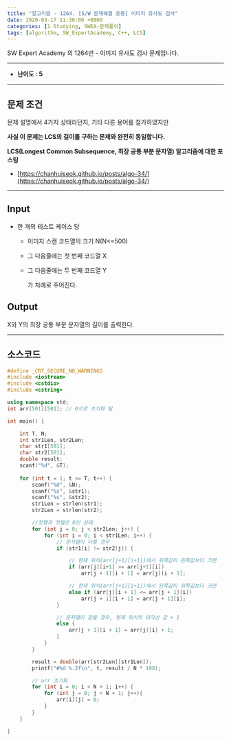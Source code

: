 ```yaml
---
title: "알고리즘 - 1264. [S/W 문제해결 응용] 이미지 유사도 검사"
date: 2020-03-17 11:30:00 +0800
categories: [1.Studying, SWEA-문제풀이]
tags: [algorithm, SW_ExpertAcademy, C++, LCS]
---
```




SW Expert Academy 의 1264번 - 이미지 유사도 검사 문제입니다.

------



- **난이도 : 5**

---

## **문제 조건**

문제 설명에서 4가지 상태라던지, 기타 다른 용어를 첨가하였지만

**사실 이 문제는 LCS의 길이를 구하는 문제와 완전히 동일합니다.**

**LCS(Longest Common Subsequence, 최장 공통 부분 문자열) 알고리즘에 대한 포스팅**

* [https://chanhuiseok.github.io/posts/algo-34/](https://chanhuiseok.github.io/posts/algo-34/)

------




## **Input**

* 한 개의 테스트 케이스 당

  * 이미지 스캔 코드열의 크기 N(N<=500)

  * 그 다음줄에는 첫 번째 코드열 X

  * 그 다음줄에는 두 번째 코드열 Y

    가 차례로 주어진다.

## **Output**

X와 Y의 최장 공통 부분 문자열의 길이를 출력한다.

---



## **소스코드**

```c++
#define _CRT_SECURE_NO_WARNINGS
#include <iostream>
#include <cstdio>
#include <cstring>

using namespace std;
int arr[501][501]; // 0으로 초기화 됨

int main() {

	int T, N;
	int str1Len, str2Len;
	char str1[501];
	char str2[501];
	double result;
	scanf("%d", &T);
    
	for (int t = 1; t <= T; t++) {
		scanf("%d", &N);
		scanf("%s", &str1);
		scanf("%s", &str2);
		str1Len = strlen(str1);
		str2Len = strlen(str2);

		//첫행과 첫열은 0인 상태.	
		for (int j = 0; j < str2Len; j++) {
			for (int i = 0; i < str1Len; i++) {
				// 문자열이 다를 경우
				if (str1[i] != str2[j]) {

					// 현재 위치(arr[j+1][i+1])에서 위쪽값이 왼쪽값보다 크면
					if (arr[j][i+1] >= arr[j+1][i])
						arr[j + 1][i + 1] = arr[j][i + 1];

					// 현재 위치(arr[j+1][i+1])에서 왼쪽값이 위쪽값보다 크면
					else if (arr[j][i + 1] <= arr[j + 1][i])
						arr[j + 1][i + 1] = arr[j + 1][i];
				}

				// 문자열이 같을 경우, 현재 위치의 대각선 값 + 1
				else {
					arr[j + 1][i + 1] = arr[j][i] + 1;
				}
			}
		}

		result = double(arr[str2Len][str1Len]);		
		printf("#%d %.2f\n", t, result / N * 100);

		// arr 초기화
		for (int i = 0; i < N + 1; i++) {
			for (int j = 0; j < N + 1; j++){
				arr[i][j] = 0;
			}
		}
	}

}
```

